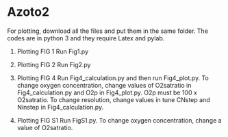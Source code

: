 # Azoto2

For plotting, download all the files and put them in the same folder. The codes are in python 3 and they require Latex and pylab. 

1. Plotting FIG 1
Run Fig1.py

2. Plotting FIG 2
Run Fig2.py

3. Plotting FIG 4
Run Fig4_calculation.py and then run Fig4_plot.py. To change oxygen concentration, change values of O2satratio in Fig4_calculation.py and O2p in Fig4_plot.py. O2p must be 100 x O2satratio. To change resolution, change values in tune CNstep and Ninstep in Fig4_calculation.py. 

4. Plotting FIG S1
Run FigS1.py. To change oxygen concentration, change a value of O2satratio.
